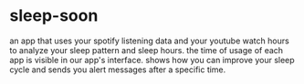 # sleep-soon
an app that uses your spotify listening data and your youtube watch hours to analyze your sleep pattern and sleep hours.  the time of usage of each app is visible in our app's interface. shows how you can improve your sleep cycle and sends you alert messages after a specific time.
